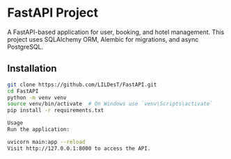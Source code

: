 # FastAPI Project

A FastAPI-based application for user, booking, and hotel management. This project uses SQLAlchemy ORM, Alembic for migrations, and async PostgreSQL.

## Installation

```bash
git clone https://github.com/LILDesT/FastAPI.git
cd FastAPI
python -m venv venv
source venv/bin/activate  # On Windows use `venv\Scripts\activate`
pip install -r requirements.txt

Usage
Run the application:

uvicorn main:app --reload
Visit http://127.0.0.1:8000 to access the API.

